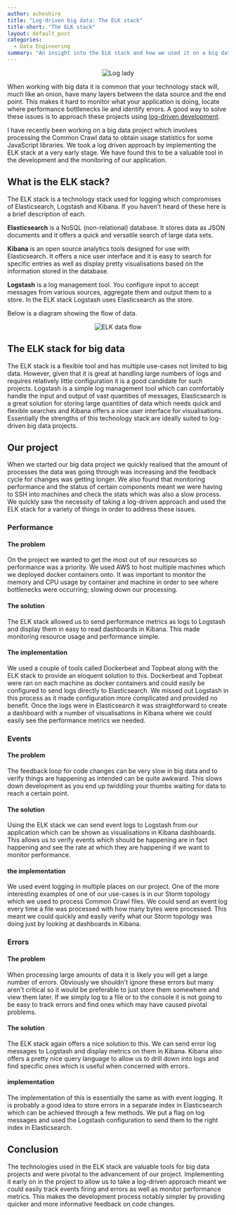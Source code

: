```yaml
---
author: acheshire
title: "Log-driven big data: The ELK stack"
title-short: "The ELK stack"
layout: default_post
categories:
  - Data Engineering
summary: "An insight into the ELK stack and how we used it on a big data project"
---
```


<p style="text-align: center">
	<img src='{{ site.baseurl }}/acheshire/assets/log-lady.png' title="Log lady" />
</p>

When working with big data it is common that your technology stack will, much like an onion, have many layers between the data source and the end point.
This makes it hard to monitor what your application is doing, locate where performance bottlenecks lie and identify errors.
A good way to solve these issues is to approach these projects using [log-driven development](http://www.infoworld.com/article/3017687/application-development/get-started-with-log-driven-development.html).

I have recently been working on a big data project which involves processing the Common Crawl data to obtain usage statistics for some JavaScript libraries.
We took a log driven approach by implementing the ELK stack at a very early stage.
We have found this to be a valuable tool in the development and the monitoring of our application.

## What is the ELK stack?

The ELK stack is a technology stack used for logging which compromises of Elasticsearch, Logstash and Kibana.
If you haven't heard of these here is a brief description of each.

**Elasticsearch** is a NoSQL (non-relational) database.
It stores data as JSON documents and it offers a quick and versatile search of large data sets.

**Kibana** is an open source analytics tools designed for use with Elasticsearch.
It offers a nice user interface and it is easy to search for specific entries as well as display pretty visualisations based on the information stored in the database.

**Logstash** is a log management tool.
You configure input to accept messages from various sources, aggregate them and output them to a store.
In the ELK stack Logstash uses Elasticsearch as the store.

Below is a diagram showing the flow of data.

<p style="text-align: center">
	<img src='{{ site.baseurl }}/acheshire/assets/elk-data-flow.png' title="ELK data flow" />
</p>

## The ELK stack for big data

The ELK stack is a flexible tool and has multiple use-cases not limited to big data.
However, given that it is great at handling large numbers of logs and requires relatively little configuration it is a good candidate for such projects.
Logstash is a simple log management tool which can comfortably handle the input and output of vast quantities of messages, Elasticsearch is a great solution for storing large quantities of data which needs quick and flexible searches and Kibana offers a nice user interface for visualisations.
Essentially the strengths of this technology stack are ideally suited to log-driven big data projects.

## Our project

When we started our big data project we quickly realised that the amount of processes the data was going through was increasing and the feedback cycle for changes was getting longer.
We also found that monitoring performance and the status of certain components meant we were having to SSH into machines and check the stats which was also a slow process.
We quickly saw the necessity of taking a log-driven approach and used the ELK stack for a variety of things in order to address these issues.

### Performance

#### The problem

On the project we wanted to get the most out of our resources so performance was a priority.
We used AWS to host multiple machines which we deployed docker containers onto.
It was important to monitor the memory and CPU usage by container and machine in order to see where bottlenecks were occurring; slowing down our processing.

#### The solution

The ELK stack allowed us to send performance metrics as logs to Logstash and display them in easy to read dashboards in Kibana.
This made monitoring resource usage and performance simple.

#### The implementation

We used a couple of tools called Dockerbeat and Topbeat along with the ELK stack to provide an eloquent solution to this.
Dockerbeat and Topbeat were ran on each machine as docker containers and could easily be configured to send logs directly to Elasticsearch.
We missed out Logstash in this process as it made configuration more complicated and provided no benefit.
Once the logs were in Elasticsearch it was straightforward to create a dashboard with a number of visualisations in Kibana where we could easily see the performance metrics we needed.

### Events

#### The problem

The feedback loop for code changes can be very slow in big data and to verify things are happening as intended can be quite awkward.
This slows down development as you end up twiddling your thumbs waiting for data to reach a certain point.

#### The solution

Using the ELK stack we can send event logs to Logstash from our application which can be shown as visualisations in Kibana dashboards.
This allows us to verify events which should be happening are in fact happening and see the rate at which they are happening if we want to monitor performance.

#### the implementation

We used event logging in multiple places on our project.
One of the more interesting examples of one of our use-cases is in our Storm topology which we used to process Common Crawl files.
We could send an event log every time a file was processed with how many bytes were processed.
This meant we could quickly and easily verify what our Storm topology was doing just by looking at dashboards in Kibana.

### Errors

#### The problem

When processing large amounts of data it is likely you will get a large number of errors.
Obviously we shouldn't ignore these errors but many aren't critical so it would be preferable to just store them somewhere and view them later.
If we simply log to a file or to the console it is not going to be easy to track errors and find ones which may have caused pivotal problems.

#### The solution

The ELK stack again offers a nice solution to this.
We can send error log messages to Logstash and display metrics on them in Kibana.
Kibana also offers a pretty nice query language to allow us to drill down into logs and find specific ones which is useful when concerned with errors.

#### implementation

The implementation of this is essentially the same as with event logging.
It is probably a good idea to store errors in a separate index in Elasticsearch which can be achieved through a few methods.
We put a flag on log messages and used the Logstash configuration to send them to the right index in Elasticsearch.

## Conclusion

The technologies used in the ELK stack are valuable tools for big data projects and were pivotal to the advancement of our project.
Implementing it early on in the project to allow us to take a log-driven approach meant we could easily track events firing and errors as well as monitor performance metrics.
This makes the development process notably simpler by providing quicker and more informative feedback on code changes.
